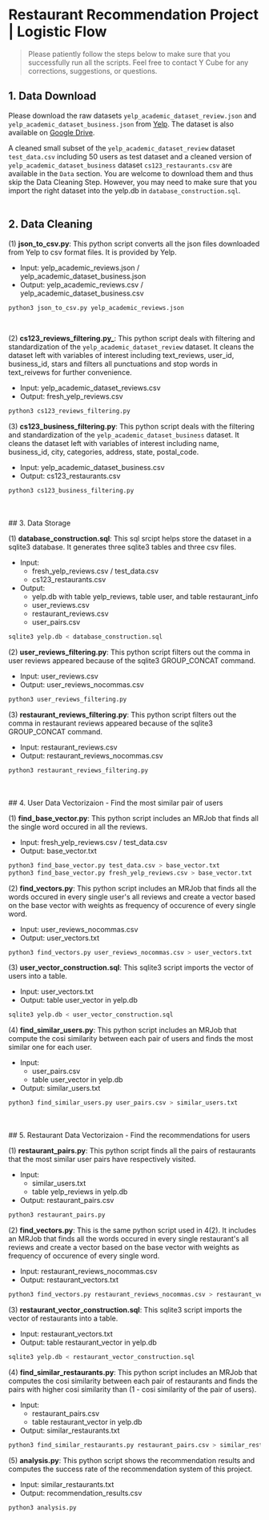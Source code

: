 # Restaurant Recommendation Project  |  Logistic Flow

> Please patiently follow the steps below to make sure that you successfully run all the scripts. Feel free to contact Y Cube for any corrections, suggestions, or questions.

## 1. Data Download

Please download the raw datasets <code>yelp_academic_dataset_review.json</code> and <code>yelp_academic_dataset_business.json</code> from [Yelp](https://www.yelp.com/dataset_challenge). The dataset is also available on [Google Drive](https://drive.google.com/drive/folders/0B4ea4c0UtYaYT0hMWnhIY2QzUEU?usp=sharing).

A cleaned small subset of the <code>yelp_academic_dataset_review</code> dataset <code>test_data.csv</code> including 50 users as test dataset and a cleaned version of <code>yelp_academic_dataset_business</code> dataset <code>cs123_restaurants.csv</code> are available in the <code>Data</code> section. You are welcome to download them and thus skip the Data Cleaning Step. However, you may need to make sure that you import the right dataset into the yelp.db in <code>database_construction.sql</code>.
</br>
</br>
## 2. Data Cleaning

(1) **json_to_csv.py**: This python script converts all the json files downloaded from Yelp to csv format files. It is provided by Yelp.
* Input: yelp_academic_reviews.json / yelp_academic_dataset_business.json
* Output: yelp_academic_reviews.csv / yelp_academic_dataset_business.csv
```sh
python3 json_to_csv.py yelp_academic_reviews.json
```
</br>

(2) **cs123_reviews_filtering.py_**: This python script deals with filtering and standardization of the <code>yelp_academic_dataset_review</code> dataset. It cleans the dataset left with variables of interest including text_reviews, user_id, business_id, stars and filters all punctuations and stop words in text_reivews for further convenience.
* Input: yelp_academic_dataset_reviews.csv
* Output: fresh_yelp_reviews.csv
```sh
python3 cs123_reviews_filtering.py
```

(3) **cs123_business_filtering.py**: This python script deals with the filtering and standardization of the <code>yelp_academic_dataset_business</code> dataset. It cleans the dataset left with variables of interest including name, business_id, city, categories, address, state, postal_code.
* Input: yelp_academic_dataset_business.csv
* Output: cs123_restaurants.csv
```sh
python3 cs123_business_filtering.py
```
</br>
</br>
## 3. Data Storage

(1) **database_construction.sql**: This sql srcipt helps store the dataset in a sqlite3 database. It generates three sqlite3 tables and three csv files.
* Input: 
	* fresh_yelp_reviews.csv / test_data.csv
	* cs123_restaurants.csv
* Output: 
	* yelp.db with table yelp_reviews, table user, and table restaurant_info  
	* user_reviews.csv  
	* restaurant_reviews.csv  
	* user_pairs.csv  
```sh
sqlite3 yelp.db < database_construction.sql
```

(2) **user_reviews_filtering.py**: This python script filters out the comma in user reviews appeared because of the sqlite3 GROUP_CONCAT command.
* Input: user_reviews.csv
* Output: user_reviews_nocommas.csv
```sh
python3 user_reviews_filtering.py
```

(3) **restaurant_reviews_filtering.py**: This python script filters out the comma in restaurant reviews appeared because of the sqlite3 GROUP_CONCAT command.
* Input: restaurant_reviews.csv
* Output: restaurant_reviews_nocommas.csv
```sh
python3 restaurant_reviews_filtering.py
```
</br>
</br>
## 4. User Data Vectorizaion - Find the most similar pair of users

(1) **find_base_vector.py**: This python script includes an MRJob that finds all the single word occured in all the reviews.
* Input: fresh_yelp_reviews.csv / test_data.csv
* Output: base_vector.txt
```sh
python3 find_base_vector.py test_data.csv > base_vector.txt
python3 find_base_vector.py fresh_yelp_reviews.csv > base_vector.txt
```

(2) **find_vectors.py**: This python script includes an MRJob that finds all the words occured in every single user's all reviews and create a vector based on the base vector with weights as frequency of occurence of every single word.
* Input: user_reviews_nocommas.csv
* Output: user_vectors.txt
```sh
python3 find_vectors.py user_reviews_nocommas.csv > user_vectors.txt
```

(3) **user_vector_construction.sql**: This sqlite3 script imports the vector of users into a table.
* Input: user_vectors.txt
* Output: table user_vector in yelp.db
```sh
sqlite3 yelp.db < user_vector_construction.sql
```

(4) **find_similar_users.py**: This python script includes an MRJob that compute the cosi similarity between each pair of users and finds the most similar one for each user.
* Input: 
	* user_pairs.csv  
	* table user_vector in yelp.db
* Output: similar_users.txt
```sh
python3 find_similar_users.py user_pairs.csv > similar_users.txt
```
</br>
</br>
## 5. Restaurant Data Vectorizaion - Find the recommendations for users

(1) **restaurant_pairs.py**: This python script finds all the pairs of restaurants that the most similar user pairs have respectively visited.
* Input: 
	* similar_users.txt  
	* table yelp_reviews in yelp.db
* Output: restaurant_pairs.csv
```sh
python3 restaurant_pairs.py
```

(2) **find_vectors.py**: This is the same python script used in 4(2). It includes an MRJob that finds all the words occured in every single restaurant's all reviews and create a vector based on the base vector with weights as frequency of occurence of every single word.
* Input: restaurant_reviews_nocommas.csv
* Output: restaurant_vectors.txt
```sh
python3 find_vectors.py restaurant_reviews_nocommas.csv > restaurant_vectors.txt
```

(3) **restaurant_vector_construction.sql**: This sqlite3 script imports the vector of restaurants into a table.
* Input: restaurant_vectors.txt
* Output: table restaurant_vector in yelp.db
```sh
sqlite3 yelp.db < restaurant_vector_construction.sql
```

(4) **find_similar_restaurants.py**: This python script includes an MRJob that computes the cosi similarity between each pair of restaurants and finds the pairs with higher cosi similarity than (1 - cosi similarity of the pair of users).
* Input: 
	* restaurant_pairs.csv  
	* table restaurant_vector in yelp.db
* Output: similar_restaurants.txt
```sh
python3 find_similar_restaurants.py restaurant_pairs.csv > similar_restaurants.txt
```

(5) **analysis.py**: This python script shows the recommendation results and computes the success rate of the recommendation system of this project.
* Input: similar_restaurants.txt
* Output: recommendation_results.csv
```sh
python3 analysis.py
```






